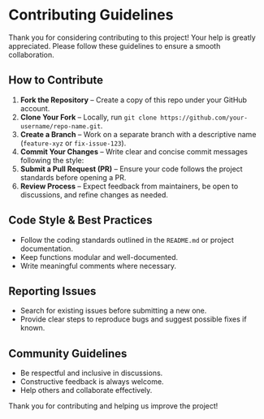 # Contributing Guidelines

Thank you for considering contributing to this project! Your help is greatly appreciated. Please follow these guidelines to ensure a smooth collaboration.

## How to Contribute
1. **Fork the Repository** – Create a copy of this repo under your GitHub account.
2. **Clone Your Fork** – Locally, run `git clone https://github.com/your-username/repo-name.git`.
3. **Create a Branch** – Work on a separate branch with a descriptive name (`feature-xyz` or `fix-issue-123`).
4. **Commit Your Changes** – Write clear and concise commit messages following the style:
5. **Submit a Pull Request (PR)** – Ensure your code follows the project standards before opening a PR.
6. **Review Process** – Expect feedback from maintainers, be open to discussions, and refine changes as needed.

## Code Style & Best Practices
- Follow the coding standards outlined in the `README.md` or project documentation.
- Keep functions modular and well-documented.
- Write meaningful comments where necessary.

## Reporting Issues
- Search for existing issues before submitting a new one.
- Provide clear steps to reproduce bugs and suggest possible fixes if known.

## Community Guidelines
- Be respectful and inclusive in discussions.
- Constructive feedback is always welcome.
- Help others and collaborate effectively.

Thank you for contributing and helping us improve the project!